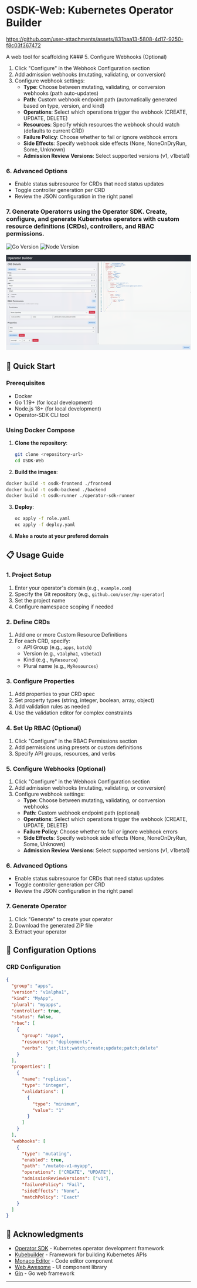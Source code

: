 # OSDK-Web: Kubernetes Operator Builder
https://github.com/user-attachments/assets/831baa13-5808-4d17-9250-f8c03f367472

A web tool for scaffolding K### 5. Configure Webhooks (Optional)
1. Click "Configure" in the Webhook Configuration section
2. Add admission webhooks (mutating, validating, or conversion)
3. Configure webhook settings:
   - **Type**: Choose between mutating, validating, or conversion webhooks (path auto-updates)
   - **Path**: Custom webhook endpoint path (automatically generated based on type, version, and kind)
   - **Operations**: Select which operations trigger the webhook (CREATE, UPDATE, DELETE)
   - **Resources**: Specify which resources the webhook should watch (defaults to current CRD)
   - **Failure Policy**: Choose whether to fail or ignore webhook errors
   - **Side Effects**: Specify webhook side effects (None, NoneOnDryRun, Some, Unknown)
   - **Admission Review Versions**: Select supported versions (v1, v1beta1)

### 6. Advanced Options
- Enable status subresource for CRDs that need status updates
- Toggle controller generation per CRD
- Review the JSON configuration in the right panel

### 7. Generate Operatorrs using the Operator SDK. Create, configure, and generate Kubernetes operators with custom resource definitions (CRDs), controllers, and RBAC permissions.

![Go Version](https://img.shields.io/badge/go-1.19+-blue.svg)
![Node Version](https://img.shields.io/badge/node-18+-green.svg)


![OSDK-Web Screenshot](./screenshot.jpg)

## 🚀 Quick Start

### Prerequisites
- Docker
- Go 1.19+ (for local development)
- Node.js 18+ (for local development)
- Operator-SDK CLI tool

### Using Docker Compose

1. **Clone the repository**:
   ```bash
   git clone <repository-url>
   cd OSDK-Web
   ```

2. **Build the images**:
```bash
docker build -t osdk-frontend ./frontend
docker build -t osdk-backend ./backend
docker build -t osdk-runner ./operator-sdk-runner
```

3. **Deploy**:
   ```bash
   oc apply -f role.yaml
   oc apply -f deploy.yaml
   ```

4. **Make a route at your prefered domain**


## 📋 Usage Guide

### 1. Project Setup
1. Enter your operator's domain (e.g., `example.com`)
2. Specify the Git repository (e.g., `github.com/user/my-operator`)
3. Set the project name
4. Configure namespace scoping if needed

### 2. Define CRDs
1. Add one or more Custom Resource Definitions
2. For each CRD, specify:
   - API Group (e.g., `apps`, `batch`)
   - Version (e.g., `v1alpha1`, `v1beta1`)
   - Kind (e.g., `MyResource`)
   - Plural name (e.g., `MyResources`)

### 3. Configure Properties
1. Add properties to your CRD spec
2. Set property types (string, integer, boolean, array, object)
3. Add validation rules as needed
4. Use the validation editor for complex constraints

### 4. Set Up RBAC (Optional)
1. Click "Configure" in the RBAC Permissions section
2. Add permissions using presets or custom definitions
3. Specify API groups, resources, and verbs

### 5. Configure Webhooks (Optional)
1. Click "Configure" in the Webhook Configuration section
2. Add admission webhooks (mutating, validating, or conversion)
3. Configure webhook settings:
   - **Type**: Choose between mutating, validating, or conversion webhooks
   - **Path**: Custom webhook endpoint path (optional)
   - **Operations**: Select which operations trigger the webhook (CREATE, UPDATE, DELETE)
   - **Failure Policy**: Choose whether to fail or ignore webhook errors
   - **Side Effects**: Specify webhook side effects (None, NoneOnDryRun, Some, Unknown)
   - **Admission Review Versions**: Select supported versions (v1, v1beta1)

### 6. Advanced Options
- Enable status subresource for CRDs that need status updates
- Toggle controller generation per CRD
- Review the JSON configuration in the right panel

### 7. Generate Operator
1. Click "Generate" to create your operator
3. Download the generated ZIP file
4. Extract your operator

## 🔧 Configuration Options

### CRD Configuration
```json
{
  "group": "apps",
  "version": "v1alpha1", 
  "kind": "MyApp",
  "plural": "myapps",
  "controller": true,
  "status": false,
  "rbac": [
    {
      "group": "apps",
      "resources": "deployments", 
      "verbs": "get;list;watch;create;update;patch;delete"
    }
  ],
  "properties": [
    {
      "name": "replicas",
      "type": "integer",
      "validations": [
        {
          "type": "minimum",
          "value": "1"
        }
      ]
    }
  ],
  "webhooks": [
    {
      "type": "mutating",
      "enabled": true,
      "path": "/mutate-v1-myapp",
      "operations": ["CREATE", "UPDATE"],
      "admissionReviewVersions": ["v1"],
      "failurePolicy": "Fail",
      "sideEffects": "None",
      "matchPolicy": "Exact"
    }
  ]
}
```

## 🙏 Acknowledgments

- [Operator SDK](https://sdk.operatorframework.io/) - Kubernetes operator development framework
- [Kubebuilder](https://kubebuilder.io/) - Framework for building Kubernetes APIs
- [Monaco Editor](https://microsoft.github.io/monaco-editor/) - Code editor component
- [Web Awesome](https://webawesome.com/) - UI component library
- [Gin](https://gin-gonic.com/) - Go web framework

---
